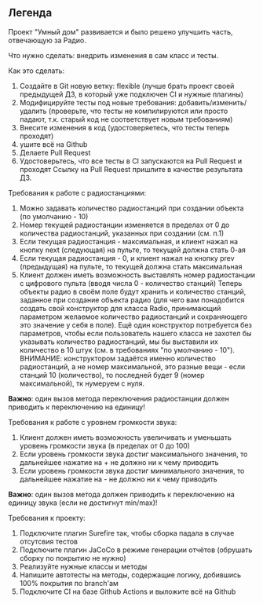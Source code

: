 ## Легенда
Проект "Умный дом" развивается и было решено улучшить часть, отвечающую за Радио.

Что нужно сделать: внедрить изменения в сам класс и тесты.

Как это сделать:

1. Создайте в Git новую ветку: flexible (лучше брать проект своей предыдущей ДЗ, в который уже подключен CI и нужные плагины)
2. Модифицируйте тесты под новые требования: добавить/изменить/удалить (проверьте, что тесты не компилируются или просто падают, т.к. старый код не соответствует новым требованиям)
3. Внесите изменения в код (удостоверяетесь, что тесты теперь проходят)
3. ушите всё на Github
4. Делаете Pull Request
5. Удостоверьтесь, что все тесты в CI запускаются на Pull Request и проходят
Ссылку на Pull Request пришлите в качестве результата ДЗ.

Требования к работе с радиостанциями:

1. Можно задавать количество радиостанций при создании объекта (по умолчанию - 10)
2. Номер текущей радиостанции изменяется в пределах от 0 до количества радиостанций, указанных при создании (см. п.1)
3. Если текущая радиостанция - максимальная, и клиент нажал на кнопку next (следующая) на пульте, то текущей должна стать 0-ая
4. Если текущая радиостанция - 0, и клиент нажал на кнопку prev (предыдущая) на пульте, то текущей должна стать максимальная
5. Клиент должен иметь возможность выставлять номер радиостанции с цифрового пульта (вводя числа 0 - количество станций)
Теперь объекты радио в своём поле будут хранить и количество станций, заданное при создание объекта радио (для чего вам понадобится создать свой конструктор для класса Radio, принимающий параметром желаемое количество радиостанций и сохраняющего это значение у себя в поле). Ещё один конструктор потребуется без параметров, чтобы если пользователь нашего класса не захотел бы указывать количество радиостанций, мы бы выставили их количество в 10 штук (см. в требованиях "по умолчанию - 10"). ВНИМАНИЕ: конструктором задаётся именно количество радиостанций, а не номер максимальной, это разные вещи - если станций 10 (количество), то последней будет 9 (номер максимальной), тк нумеруем с нуля.

**Важно**: один вызов метода переключения радиостанции должен приводить к переключению на единицу!

Требования к работе с уровнем громкости звука:

1. Клиент должен иметь возможность увеличивать и уменьшать уровень громкости звука (в пределах от 0 до 100)
2. Если уровень громкости звука достиг максимального значения, то дальнейшее нажатие на + не должно ни к чему приводить
3. Если уровень громкости звука достиг минимального значения, то дальнейшее нажатие на - не должно ни к чему приводить

**Важно**: один вызов метода должен приводить к переключению на единицу звука (если не достигнут min/max)!

Требования к проекту:

1. Подключите плагин Surefire так, чтобы сборка падала в случае отсутсвия тестов
2. Подключите плагин JaCoCo в режиме генерации отчётов (обрушать сборку по покрытию не нужно)
3. Реализуйте нужные классы и методы
5. Напишите автотесты на методы, содержащие логику, добившись 100% покрытия по branch'ам
5. Подключите CI на базе Github Actions и выложите всё на Github
